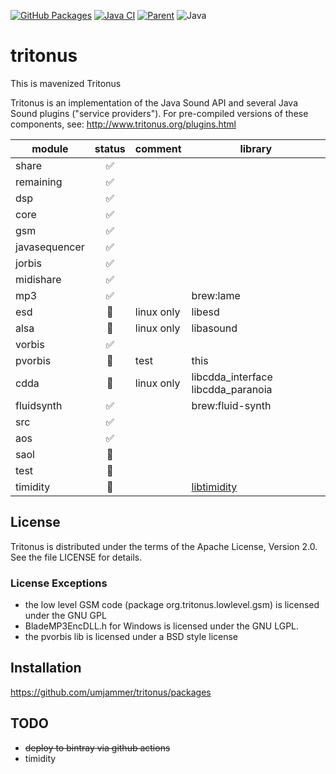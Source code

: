 [![GitHub Packages](https://github.com/umjammer/tritonus/actions/workflows/maven-publish.yml/badge.svg)](https://github.com/umjammer/tritonus/actions/workflows/maven-publish.yml)
[![Java CI](https://github.com/umjammer/tritonus/actions/workflows/maven.yml/badge.svg)](https://github.com/umjammer/tritonus/actions)
[![Parent](https://img.shields.io/badge/Parent-vavi--sound--sandbox-pink)](https://github.com/umjammer/vavi-sound-sandbox)
![Java](https://img.shields.io/badge/Java-8-b07219)

# tritonus

This is mavenized Tritonus

Tritonus is an implementation of the Java Sound API and several 
Java Sound plugins ("service providers"). For pre-compiled
versions of these components, see: 
http://www.tritonus.org/plugins.html

| module        | status | comment | library |
|---------------|:------:|---------|---------|
| share         | ✅    |         | |
| remaining     | ✅    |         | |
| dsp           | ✅    |         | |
| core          | ✅    |         | |
| gsm           | ✅    |         | |
| javasequencer | ✅    |         | |
| jorbis        | ✅    |         | |
| midishare     | ✅    |         | |
| mp3           | ✅    |         | brew:lame |
| esd           | 🚫    | linux only | libesd |
| alsa          | 🚫    | linux only | libasound |
| vorbis        | ✅    |         | | brew:libvorbis |
| pvorbis       | 🚧    | test | this |
| cdda          | 🚫    | linux only | libcdda_interface libcdda_paranoia |
| fluidsynth    | ✅    |         | brew:fluid-synth |
| src           | ✅    |         | |
| aos           | ✅    |         | |
| saol          | 🚧    |         | |
| test          | 🚧    |         | |
| timidity      | 🚧    |         | [libtimidity](https://github.com/sezero/libtimidity) |


## License

Tritonus is distributed under the terms of the Apache License,
Version 2.0. See the file LICENSE for details.

### License Exceptions

- the low level GSM code (package org.tritonus.lowlevel.gsm)
  is licensed under the GNU GPL
- BladeMP3EncDLL.h for Windows is licensed under the GNU LGPL.
- the pvorbis lib is licensed under a BSD style license

## Installation

https://github.com/umjammer/tritonus/packages

## TODO

 * ~~deploy to bintray via github actions~~
 * timidity
